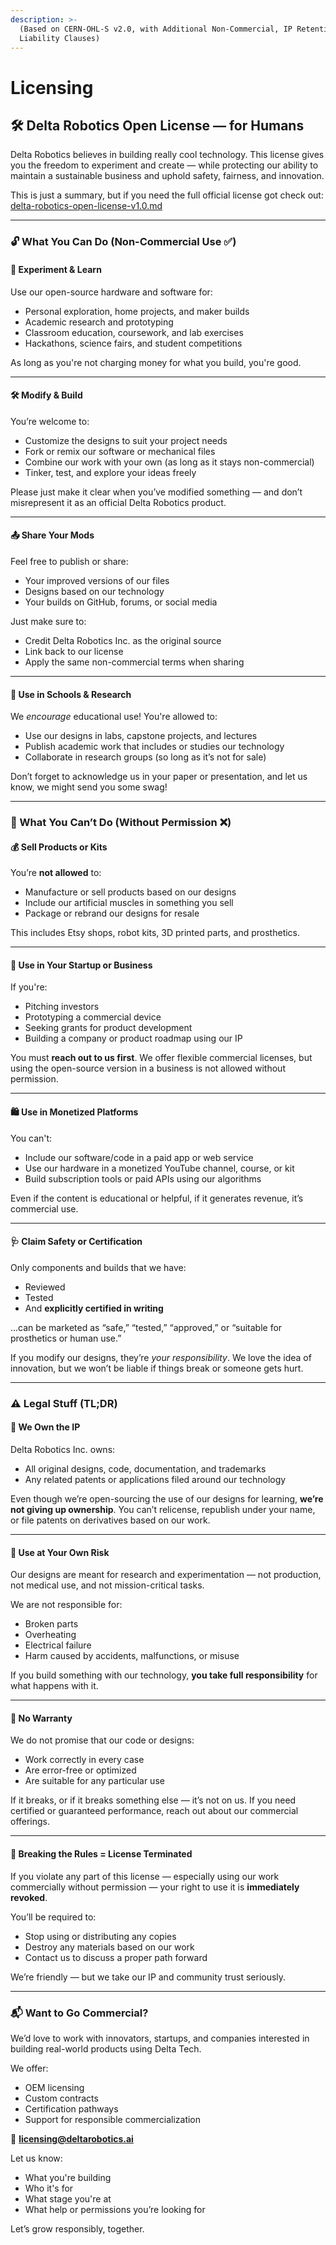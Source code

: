 ```yaml
---
description: >-
  (Based on CERN-OHL-S v2.0, with Additional Non-Commercial, IP Retention, and
  Liability Clauses)
---
```


# Licensing

## 🛠️ Delta Robotics Open License — for Humans

Delta Robotics believes in building really cool technology. This license gives you the freedom to experiment and create — while protecting our ability to maintain a sustainable business and uphold safety, fairness, and innovation.

This is just a summary, but if you need the full official license got check out: [delta-robotics-open-license-v1.0.md](delta-robotics-open-license-v1.0.md "mention")

***

### 🔓 What You **Can** Do (Non-Commercial Use ✅)

#### 🧪 Experiment & Learn

Use our open-source hardware and software for:

* Personal exploration, home projects, and maker builds
* Academic research and prototyping
* Classroom education, coursework, and lab exercises
* Hackathons, science fairs, and student competitions

As long as you're not charging money for what you build, you're good.

***

#### 🛠️ Modify & Build

You’re welcome to:

* Customize the designs to suit your project needs
* Fork or remix our software or mechanical files
* Combine our work with your own (as long as it stays non-commercial)
* Tinker, test, and explore your ideas freely

Please just make it clear when you’ve modified something — and don’t misrepresent it as an official Delta Robotics product.

***

#### 📤 Share Your Mods

Feel free to publish or share:

* Your improved versions of our files
* Designs based on our technology
* Your builds on GitHub, forums, or social media

Just make sure to:

* Credit Delta Robotics Inc. as the original source
* Link back to our license
* Apply the same non-commercial terms when sharing

***

#### 🏫 Use in Schools & Research

We _encourage_ educational use! You're allowed to:

* Use our designs in labs, capstone projects, and lectures
* Publish academic work that includes or studies our technology
* Collaborate in research groups (so long as it’s not for sale)

Don’t forget to acknowledge us in your paper or presentation, and let us know, we might send you some swag!

***

### 🚫 What You **Can’t** Do (Without Permission ❌)

#### 💰 Sell Products or Kits

You’re **not allowed** to:

* Manufacture or sell products based on our designs
* Include our artificial muscles in something you sell
* Package or rebrand our designs for resale

This includes Etsy shops, robot kits, 3D printed parts, and prosthetics.

***

#### 🧳 Use in Your Startup or Business

If you're:

* Pitching investors
* Prototyping a commercial device
* Seeking grants for product development
* Building a company or product roadmap using our IP

You must **reach out to us first**. We offer flexible commercial licenses, but using the open-source version in a business is not allowed without permission.

***

#### 🛍️ Use in Monetized Platforms

You can't:

* Include our software/code in a paid app or web service
* Use our hardware in a monetized YouTube channel, course, or kit
* Build subscription tools or paid APIs using our algorithms

Even if the content is educational or helpful, if it generates revenue, it’s commercial use.

***

#### 🩺 Claim Safety or Certification

Only components and builds that we have:

* Reviewed
* Tested
* And **explicitly certified in writing**

...can be marketed as “safe,” “tested,” “approved,” or “suitable for prosthetics or human use.”

If you modify our designs, they’re _your responsibility_. We love the idea of innovation, but we won’t be liable if things break or someone gets hurt.

***

### ⚠️ Legal Stuff (TL;DR)

#### 🔐 We Own the IP

Delta Robotics Inc. owns:

* All original designs, code, documentation, and trademarks
* Any related patents or applications filed around our technology

Even though we’re open-sourcing the use of our designs for learning, **we’re not giving up ownership**. You can’t relicense, republish under your name, or file patents on derivatives based on our work.

***

#### 🧯 Use at Your Own Risk

Our designs are meant for research and experimentation — not production, not medical use, and not mission-critical tasks.

We are not responsible for:

* Broken parts
* Overheating
* Electrical failure
* Harm caused by accidents, malfunctions, or misuse

If you build something with our technology, **you take full responsibility** for what happens with it.

***

#### 🧾 No Warranty

We do not promise that our code or designs:

* Work correctly in every case
* Are error-free or optimized
* Are suitable for any particular use

If it breaks, or if it breaks something else — it’s not on us. If you need certified or guaranteed performance, reach out about our commercial offerings.

***

#### 📜 Breaking the Rules = License Terminated

If you violate any part of this license — especially using our work commercially without permission — your right to use it is **immediately revoked**.

You’ll be required to:

* Stop using or distributing any copies
* Destroy any materials based on our work
* Contact us to discuss a proper path forward

We’re friendly — but we take our IP and community trust seriously.

***

### 📬 Want to Go Commercial?

We’d love to work with innovators, startups, and companies interested in building real-world products using Delta Tech.

We offer:

* OEM licensing
* Custom contracts
* Certification pathways
* Support for responsible commercialization

📧 **licensing@deltarobotics.ai**

Let us know:

* What you're building
* Who it's for
* What stage you're at
* What help or permissions you’re looking for

Let’s grow responsibly, together.
